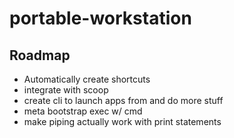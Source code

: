 # portable-workstation

## Roadmap

- Automatically create shortcuts
- integrate with scoop
- create cli to launch apps from and do more stuff
- meta bootstrap exec w/ cmd
- make piping actually work with print statements